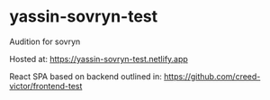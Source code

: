 # yassin-sovryn-test
Audition for sovryn

Hosted at: https://yassin-sovryn-test.netlify.app

React SPA based on backend outlined in: https://github.com/creed-victor/frontend-test

